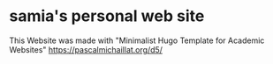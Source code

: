 # samia's personal web site

This Website was made with "Minimalist Hugo Template for Academic Websites" https://pascalmichaillat.org/d5/
